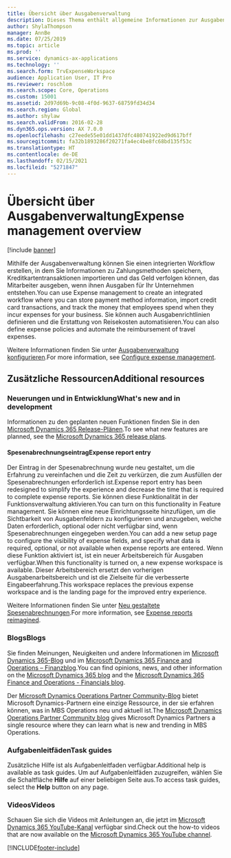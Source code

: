 ```yaml
---
title: Übersicht über Ausgabenverwaltung
description: Dieses Thema enthält allgemeine Informationen zur Ausgabenverwaltung und Links zu zusätzlichen Ressourcen. Mithilfe der Ausgabenverwaltung können Sie einen integrierten Workflow erstellen, in dem Sie Informationen zu Zahlungsmethoden speichern, Kreditkartentransaktionen importieren und das Geld verfolgen können, das Mitarbeiter ausgeben, wenn ihnen Ausgaben für Ihr Unternehmen entstehen.
author: ShylaThompson
manager: AnnBe
ms.date: 07/25/2019
ms.topic: article
ms.prod: ''
ms.service: dynamics-ax-applications
ms.technology: ''
ms.search.form: TrvExpenseWorkspace
audience: Application User, IT Pro
ms.reviewer: roschlom
ms.search.scope: Core, Operations
ms.custom: 15001
ms.assetid: 2d97d69b-9c08-4f0d-9637-68759fd34d34
ms.search.region: Global
ms.author: shylaw
ms.search.validFrom: 2016-02-28
ms.dyn365.ops.version: AX 7.0.0
ms.openlocfilehash: c27eede55e01dd1437dfc480741922ed9d617bff
ms.sourcegitcommit: fa32b1893286f20271fa4ec4be8fc68bd135f53c
ms.translationtype: HT
ms.contentlocale: de-DE
ms.lasthandoff: 02/15/2021
ms.locfileid: "5271847"
---
```

# <a name="expense-management-overview"></a><span data-ttu-id="8602e-104">Übersicht über Ausgabenverwaltung</span><span class="sxs-lookup"><span data-stu-id="8602e-104">Expense management overview</span></span>

[!include [banner](../includes/banner.md)]

<span data-ttu-id="8602e-105">Mithilfe der Ausgabenverwaltung können Sie einen integrierten Workflow erstellen, in dem Sie Informationen zu Zahlungsmethoden speichern, Kreditkartentransaktionen importieren und das Geld verfolgen können, das Mitarbeiter ausgeben, wenn ihnen Ausgaben für Ihr Unternehmen entstehen.</span><span class="sxs-lookup"><span data-stu-id="8602e-105">You can use Expense management to create an integrated workflow where you can store payment method information, import credit card transactions, and track the money that employees spend when they incur expenses for your business.</span></span> <span data-ttu-id="8602e-106">Sie können auch Ausgabenrichtlinien definieren und die Erstattung von Reisekosten automatisieren.</span><span class="sxs-lookup"><span data-stu-id="8602e-106">You can also define expense policies and automate the reimbursement of travel expenses.</span></span>

<span data-ttu-id="8602e-107">Weitere Informationen finden Sie unter [Ausgabenverwaltung konfigurieren](plan-expense-management.md).</span><span class="sxs-lookup"><span data-stu-id="8602e-107">For more information, see [Configure expense management](plan-expense-management.md).</span></span>

## <a name="additional-resources"></a><span data-ttu-id="8602e-108">Zusätzliche Ressourcen</span><span class="sxs-lookup"><span data-stu-id="8602e-108">Additional resources</span></span>

### <a name="whats-new-and-in-development"></a><span data-ttu-id="8602e-109">Neuerungen und in Entwicklung</span><span class="sxs-lookup"><span data-stu-id="8602e-109">What's new and in development</span></span>

<span data-ttu-id="8602e-110">Informationen zu den geplanten neuen Funktionen finden Sie in den [Microsoft Dynamics 365 Release-Plänen](https://go.microsoft.com/fwlink/?linkid=2010158).</span><span class="sxs-lookup"><span data-stu-id="8602e-110">To see what new features are planned, see the [Microsoft Dynamics 365 release plans](https://go.microsoft.com/fwlink/?linkid=2010158).</span></span>

#### <a name="expense-report-entry"></a><span data-ttu-id="8602e-111">Spesenabrechnungseintrag</span><span class="sxs-lookup"><span data-stu-id="8602e-111">Expense report entry</span></span>

<span data-ttu-id="8602e-112">Der Eintrag in der Spesenabrechnung wurde neu gestaltet, um die Erfahrung zu vereinfachen und die Zeit zu verkürzen, die zum Ausfüllen der Spesenabrechnungen erforderlich ist.</span><span class="sxs-lookup"><span data-stu-id="8602e-112">Expense report entry has been redesigned to simplify the experience and decrease the time that is required to complete expense reports.</span></span> <span data-ttu-id="8602e-113">Sie können diese Funktionalität in der Funktionsverwaltung aktivieren.</span><span class="sxs-lookup"><span data-stu-id="8602e-113">You can turn on this functionality in Feature management.</span></span> <span data-ttu-id="8602e-114">Sie können eine neue Einrichtungsseite hinzufügen, um die Sichtbarkeit von Ausgabenfeldern zu konfigurieren und anzugeben, welche Daten erforderlich, optional oder nicht verfügbar sind, wenn Spesenabrechnungen eingegeben werden.</span><span class="sxs-lookup"><span data-stu-id="8602e-114">You can add a new setup page to configure the visibility of expense fields, and specify what data is required, optional, or not available when expense reports are entered.</span></span> <span data-ttu-id="8602e-115">Wenn diese Funktion aktiviert ist, ist ein neuer Arbeitsbereich für Ausgaben verfügbar.</span><span class="sxs-lookup"><span data-stu-id="8602e-115">When this functionality is turned on, a new expense workspace is available.</span></span> <span data-ttu-id="8602e-116">Dieser Arbeitsbereich ersetzt den vorherigen Ausgabenarbeitsbereich und ist die Zielseite für die verbesserte Eingabeerfahrung.</span><span class="sxs-lookup"><span data-stu-id="8602e-116">This workspace replaces the previous expense workspace and is the landing page for the improved entry experience.</span></span>

<span data-ttu-id="8602e-117">Weitere Informationen finden Sie unter [Neu gestaltete Spesenabrechnungen](ExpenseWorkspaceNew.md).</span><span class="sxs-lookup"><span data-stu-id="8602e-117">For more information, see [Expense reports reimagined](ExpenseWorkspaceNew.md).</span></span>

### <a name="blogs"></a><span data-ttu-id="8602e-118">Blogs</span><span class="sxs-lookup"><span data-stu-id="8602e-118">Blogs</span></span>

<span data-ttu-id="8602e-119">Sie finden Meinungen, Neuigkeiten und andere Informationen im [Microsoft Dynamics 365-Blog](https://community.dynamics.com/b/msftdynamicsblog?c=Enterprise) und im [Microsoft Dynamics 365 Finance and Operations – Finanzblog](https://community.dynamics.com/365/financeandoperations/b/financials).</span><span class="sxs-lookup"><span data-stu-id="8602e-119">You can find opinions, news, and other information on the [Microsoft Dynamics 365 blog](https://community.dynamics.com/b/msftdynamicsblog?c=Enterprise) and the [Microsoft Dynamics 365 Finance and Operations - Financials blog](https://community.dynamics.com/365/financeandoperations/b/financials).</span></span>

<span data-ttu-id="8602e-120">Der [Microsoft Dynamics Operations Partner Community-Blog](https://community.dynamics.com/partner/b/operationspartnercommunityblog) bietet Microsoft Dynamics-Partnern eine einzige Ressource, in der sie erfahren können, was in MBS Operations neu und aktuell ist.</span><span class="sxs-lookup"><span data-stu-id="8602e-120">The [Microsoft Dynamics Operations Partner Community blog](https://community.dynamics.com/partner/b/operationspartnercommunityblog) gives Microsoft Dynamics Partners a single resource where they can learn what is new and trending in MBS Operations.</span></span>

### <a name="task-guides"></a><span data-ttu-id="8602e-121">Aufgabenleitfäden</span><span class="sxs-lookup"><span data-stu-id="8602e-121">Task guides</span></span>

<span data-ttu-id="8602e-122">Zusätzliche Hilfe ist als Aufgabenleitfaden verfügbar.</span><span class="sxs-lookup"><span data-stu-id="8602e-122">Additional help is available as task guides.</span></span> <span data-ttu-id="8602e-123">Um auf Aufgabenleitfäden zuzugreifen, wählen Sie die Schaltfläche **Hilfe** auf einer beliebigen Seite aus.</span><span class="sxs-lookup"><span data-stu-id="8602e-123">To access task guides, select the **Help** button on any page.</span></span>

### <a name="videos"></a><span data-ttu-id="8602e-124">Videos</span><span class="sxs-lookup"><span data-stu-id="8602e-124">Videos</span></span>

<span data-ttu-id="8602e-125">Schauen Sie sich die Videos mit Anleitungen an, die jetzt im [Microsoft Dynamics 365 YouTube-Kanal](https://www.youtube.com/channel/UCJGCg4rB3QSs8y_1FquelBQ) verfügbar sind.</span><span class="sxs-lookup"><span data-stu-id="8602e-125">Check out the how-to videos that are now available on the [Microsoft Dynamics 365 YouTube channel](https://www.youtube.com/channel/UCJGCg4rB3QSs8y_1FquelBQ).</span></span>


[!INCLUDE[footer-include](../includes/footer-banner.md)]